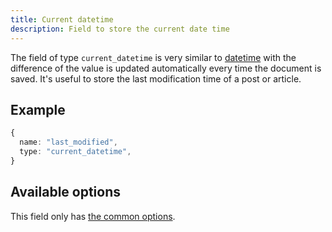 ```yaml
---
title: Current datetime
description: Field to store the current date time
---
```


The field of type `current_datetime` is very similar to
[datetime](./datetime.md) with the difference of the value is updated
automatically every time the document is saved. It's useful to store the last
modification time of a post or article.

## Example

```ts
{
  name: "last_modified",
  type: "current_datetime",
}
```

## Available options

This field only has
[the common options](../configuration/fields.md#common-field-options).

